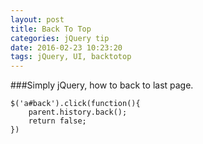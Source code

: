 ```yaml
---
layout: post
title: Back To Top
categories: jQuery tip
date: 2016-02-23 10:23:20
tags: jQuery, UI, backtotop
---
```


###Simply jQuery, how to back to last page.

~~~~
$('a#back').click(function(){
	parent.history.back();
	return false;
})
~~~~